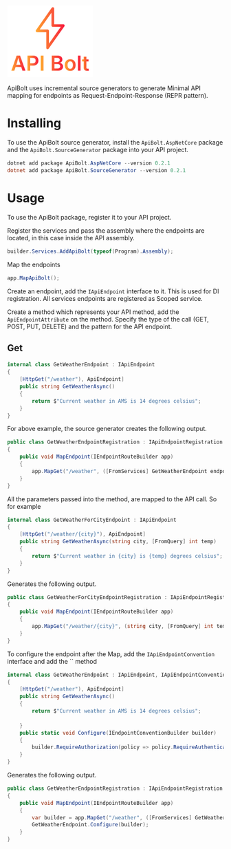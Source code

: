 <img src="https://raw.githubusercontent.com/mvput/ApiBolt/main/logo.png" alt="drawing" width="200"/>

ApiBolt uses incremental source generators to generate Minimal API mapping for endpoints as Request-Endpoint-Response (REPR pattern).


# Installing

To use the ApiBolt source generator, install the `ApiBolt.AspNetCore` package and the `ApiBolt.SourceGenerator` package into your API project.

```powershell
dotnet add package ApiBolt.AspNetCore --version 0.2.1
dotnet add package ApiBolt.SourceGenerator --version 0.2.1
```

# Usage

To use the ApiBolt package, register it to your API project.

Register the services and pass the assembly where the endpoints are located, in this case inside the API assembly.

```c#
builder.Services.AddApiBolt(typeof(Program).Assembly);
```

Map the endpoints

```c#
app.MapApiBolt();
```

Create an endpoint, add the `IApiEndpoint` interface to it. This is used for DI registration. All services endpoints are registered as Scoped service. 

Create a method which represents your API method, add the `ApiEndpointAttribute` on the method. Specify the type of the call (GET, POST, PUT, DELETE) and the pattern for the API endpoint.


## Get

```c#
internal class GetWeatherEndpoint : IApiEndpoint
{
    [HttpGet("/weather"), ApiEndpoint]
    public string GetWeatherAsync()
    {
        return $"Current weather in AMS is 14 degrees celsius";
    }
}
```

For above example, the source generator creates the following output. 

```c#
public class GetWeatherEndpointRegistration : IApiEndpointRegistration
{
    public void MapEndpoint(IEndpointRouteBuilder app)
    {
        app.MapGet("/weather", ([FromServices] GetWeatherEndpoint endpoint) => endpoint.GetWeatherAsync());
    }
}
```

All the parameters passed into the method, are mapped to the API call. So for example

```c#
internal class GetWeatherForCityEndpoint : IApiEndpoint
{
    [HttpGet("/weather/{city}"), ApiEndpoint]
    public string GetWeatherAsync(string city, [FromQuery] int temp)
    {
        return $"Current weather in {city} is {temp} degrees celsius";
    }
}
```

Generates the following output.

```c#
public class GetWeatherForCityEndpointRegistration : IApiEndpointRegistration
{
    public void MapEndpoint(IEndpointRouteBuilder app)
    {
        app.MapGet("/weather/{city}", (string city, [FromQuery] int temp, [FromServices] GetWeatherForCityEndpoint endpoint) => endpoint.GetWeatherAsync(city, temp));
    }
}
```
To configure the endpoint after the Map, add the `IApiEndpointConvention` interface and add the `` method
```c#
internal class GetWeatherEndpoint : IApiEndpoint, IApiEndpointConvention
{
    [HttpGet("/weather"), ApiEndpoint]
    public string GetWeatherAsync()
    {
        return $"Current weather in AMS is 14 degrees celsius";

    }
    public static void Configure(IEndpointConventionBuilder builder)
    {
        builder.RequireAuthorization(policy => policy.RequireAuthenticatedUser());
    }
}
```

Generates the following output.
```c#
public class GetWeatherEndpointRegistration : IApiEndpointRegistration
{
    public void MapEndpoint(IEndpointRouteBuilder app)
    {
        var builder = app.MapGet("/weather", ([FromServices] GetWeatherEndpoint endpoint) => endpoint.GetWeatherAsync());
        GetWeatherEndpoint.Configure(builder);
    }
}
```
